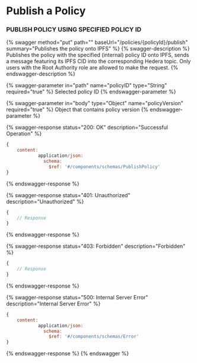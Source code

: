# Publish a Policy

### PUBLISH POLICY USING SPECIFIED POLICY ID

{% swagger method="put" path="" baseUrl="/policies/{policyId}/publish" summary="Publishes the policy onto IPFS" %}
{% swagger-description %}
Publishes the policy with the specified (internal) policy ID onto IPFS, sends a message featuring its IPFS CID into the corresponding Hedera topic. Only users with the Root Authority role are allowed to make the request.
{% endswagger-description %}

{% swagger-parameter in="path" name="policyID" type="String" required="true" %}
Selected policy ID
{% endswagger-parameter %}

{% swagger-parameter in="body" type="Object" name="policyVersion" required="true" %}
Object that contains policy version
{% endswagger-parameter %}

{% swagger-response status="200: OK" description="Successful Operation" %}

```javascript
{
    content:
            application/json:
              schema:
                $ref: '#/components/schemas/PublishPolicy'
}
```

{% endswagger-response %}

{% swagger-response status="401: Unauthorized" description="Unauthorized" %}

```javascript
{
    // Response
}
```

{% endswagger-response %}

{% swagger-response status="403: Forbidden" description="Forbidden" %}

```javascript
{
    // Response
}
```

{% endswagger-response %}

{% swagger-response status="500: Internal Server Error" description="Internal Server Error" %}

```javascript
{
    content:
            application/json:
              schema:
                $ref: '#/components/schemas/Error'
}
```

{% endswagger-response %}
{% endswagger %}
